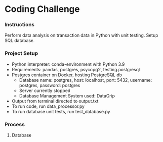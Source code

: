 # Coding Challenge

### Instructions
Perform data analysis on transaction data in Python with unit testing. Setup SQL database.

### Project Setup
- Python interpreter: conda-environment with Python 3.9
- Requirements: pandas, postgres, psycopg2, testing.postgresql
- Postgres container on Docker, hosting PostgreSQL db 
  - Database name: postgres, host: localhost, port: 5432, username: postgres, password: postgres
  - Server currently stopped
  - Database Management System used: DataGrip
- Output from terminal directed to output.txt
- To run code, run data_processor.py
- To run database unit tests, run test_database.py

### Process
1. Database